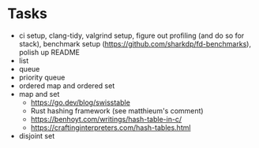 # Tasks

- ci setup, clang-tidy, valgrind setup, figure out profiling (and do so for stack), benchmark setup (https://github.com/sharkdp/fd-benchmarks), polish up README
- list
- queue
- priority queue
- ordered map and ordered set
- map and set
    - https://go.dev/blog/swisstable
    - Rust hashing framework (see matthieum's comment)
    - https://benhoyt.com/writings/hash-table-in-c/
    - https://craftinginterpreters.com/hash-tables.html
- disjoint set
